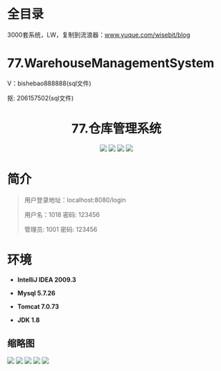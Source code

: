 # 全目录

3000套系统，LW，复制到流浪器：www.yuque.com/wisebit/blog

# 77.WarehouseManagementSystem

<p>V：bishebao888888(sql文件)</p>
<p>抠: 206157502(sql文件)</p>

<p><h1 align="center">77.仓库管理系统</h1></p>


<p align="center">
	<img src="https://img.shields.io/badge/jdk-1.8-orange.svg"/>
    <img src="https://img.shields.io/badge/spring-5.x-lightgrey.svg"/>
    <img src="https://img.shields.io/badge/springmvc-3.x-blue.svg"/>
    <img src="https://img.shields.io/badge/mybatis-3.x-yellow.svg"/>
</p>

# 简介
>
> 
>
> 用户登录地址：localhost:8080/login
>
> 用户名：1018   密码: 123456
>
> 管理员: 1001   密码: 123456

# 环境

- <b>IntelliJ IDEA 2009.3</b>

- <b>Mysql 5.7.26</b>

- <b>Tomcat 7.0.73</b>

- <b>JDK 1.8</b>




## 缩略图

![](https://bitwise.oss-cn-heyuan.aliyuncs.com/2024/9/10/3ed4c14f-fb2c-41ed-b11a-7b1b134e44b2.png)
![](https://bitwise.oss-cn-heyuan.aliyuncs.com/2024/9/10/4eae2928-6179-4821-9c24-3ad222cc2e52.png)
![](https://bitwise.oss-cn-heyuan.aliyuncs.com/2024/9/10/4f837186-69ee-4f00-801d-184b8d96e7ff.png)
![](https://bitwise.oss-cn-heyuan.aliyuncs.com/2024/9/10/3f052142-d3bd-48b7-af5d-920316b8d1fd.png)
![](https://bitwise.oss-cn-heyuan.aliyuncs.com/2024/9/10/9fa36eed-4e11-4ac3-865a-0d74633104ca.png)



